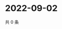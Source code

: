 # 2022-09-02

共 0 条

<!-- BEGIN WEIBO -->
<!-- 最后更新时间 Fri Sep 02 2022 03:13:05 GMT+0800 (China Standard Time) -->

<!-- END WEIBO -->
